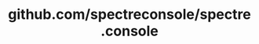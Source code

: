 ---
layout: post
title: github.com/spectreconsole/spectre.console
categories: link
tags: [انگلیسی, برنامه‌نویسی]
---